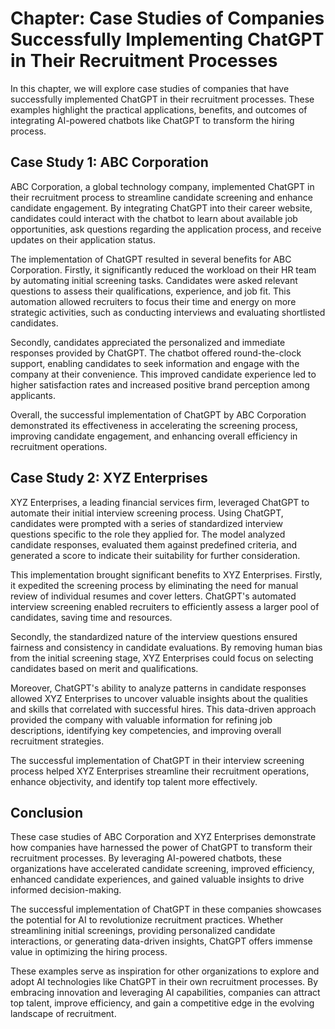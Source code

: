 Chapter: Case Studies of Companies Successfully Implementing ChatGPT in Their Recruitment Processes
===================================================================================================

In this chapter, we will explore case studies of companies that have successfully implemented ChatGPT in their recruitment processes. These examples highlight the practical applications, benefits, and outcomes of integrating AI-powered chatbots like ChatGPT to transform the hiring process.

Case Study 1: ABC Corporation
-----------------------------

ABC Corporation, a global technology company, implemented ChatGPT in their recruitment process to streamline candidate screening and enhance candidate engagement. By integrating ChatGPT into their career website, candidates could interact with the chatbot to learn about available job opportunities, ask questions regarding the application process, and receive updates on their application status.

The implementation of ChatGPT resulted in several benefits for ABC Corporation. Firstly, it significantly reduced the workload on their HR team by automating initial screening tasks. Candidates were asked relevant questions to assess their qualifications, experience, and job fit. This automation allowed recruiters to focus their time and energy on more strategic activities, such as conducting interviews and evaluating shortlisted candidates.

Secondly, candidates appreciated the personalized and immediate responses provided by ChatGPT. The chatbot offered round-the-clock support, enabling candidates to seek information and engage with the company at their convenience. This improved candidate experience led to higher satisfaction rates and increased positive brand perception among applicants.

Overall, the successful implementation of ChatGPT by ABC Corporation demonstrated its effectiveness in accelerating the screening process, improving candidate engagement, and enhancing overall efficiency in recruitment operations.

Case Study 2: XYZ Enterprises
-----------------------------

XYZ Enterprises, a leading financial services firm, leveraged ChatGPT to automate their initial interview screening process. Using ChatGPT, candidates were prompted with a series of standardized interview questions specific to the role they applied for. The model analyzed candidate responses, evaluated them against predefined criteria, and generated a score to indicate their suitability for further consideration.

This implementation brought significant benefits to XYZ Enterprises. Firstly, it expedited the screening process by eliminating the need for manual review of individual resumes and cover letters. ChatGPT's automated interview screening enabled recruiters to efficiently assess a larger pool of candidates, saving time and resources.

Secondly, the standardized nature of the interview questions ensured fairness and consistency in candidate evaluations. By removing human bias from the initial screening stage, XYZ Enterprises could focus on selecting candidates based on merit and qualifications.

Moreover, ChatGPT's ability to analyze patterns in candidate responses allowed XYZ Enterprises to uncover valuable insights about the qualities and skills that correlated with successful hires. This data-driven approach provided the company with valuable information for refining job descriptions, identifying key competencies, and improving overall recruitment strategies.

The successful implementation of ChatGPT in their interview screening process helped XYZ Enterprises streamline their recruitment operations, enhance objectivity, and identify top talent more effectively.

Conclusion
----------

These case studies of ABC Corporation and XYZ Enterprises demonstrate how companies have harnessed the power of ChatGPT to transform their recruitment processes. By leveraging AI-powered chatbots, these organizations have accelerated candidate screening, improved efficiency, enhanced candidate experiences, and gained valuable insights to drive informed decision-making.

The successful implementation of ChatGPT in these companies showcases the potential for AI to revolutionize recruitment practices. Whether streamlining initial screenings, providing personalized candidate interactions, or generating data-driven insights, ChatGPT offers immense value in optimizing the hiring process.

These examples serve as inspiration for other organizations to explore and adopt AI technologies like ChatGPT in their own recruitment processes. By embracing innovation and leveraging AI capabilities, companies can attract top talent, improve efficiency, and gain a competitive edge in the evolving landscape of recruitment.

